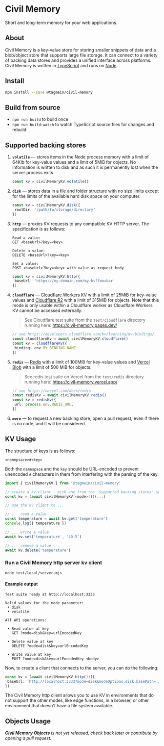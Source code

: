 # Civil Memory

Short and long-term memory for your web applications.

## About

Civil Memory is a key-value store for storing smaller snippets of data and a blob/object store that supports large file storage. It can connect to a variety of backing data stores and provides a unified interface across platforms. Civil Memory is written in [TypeScript](https://www.typescriptlang.org/) and runs on [Node](https://nodejs.org/).

## Install

```sh
npm install --save @tagmein/civil-memory
```

## Build from source

- `npm run build` to build once
- `npm run build:watch` to watch TypeScript source files for changes and rebuild

## Supported backing stores

1. **`volatile`** &mdash; stores items in the Node process memory with a limit of 64Kib for key-value values and a limit of 5MiB for objects. No information is written to disk and as such it is permanently lost when the server process exits.

   >

   ```TypeScript
   const kv = civilMemoryKV.volatile()
   ```

2. **`disk`** &mdash; stores data in a file and folder structure with no size limits except for the limits of the available hard disk space on your computer.

   >

   ```TypeScript
   const kv = civilMemoryKV.disk({
    rootDir: '/path/to/storage/directory'
   })
   ```

3. **`http`** &mdash; proxies KV requests to any compatible KV HTTP server. The specification is as follows:

   >

   ```
   Read a value:
   GET <baseUrl>?key=<key>

   Delete a value:
   DELETE <baseUrl>?key=<key>

   Set a value:
   POST <baseUrl>?key=<key> with value as request body
   ```

   >

   ```TypeScript
   const kv = civilMemoryKV.http({
    baseUrl: 'https://my-domain.com/my-kv?foo=bar'
   })
   ```

4. **`cloudflare`** &mdash; [Cloudflare Workers KV](https://developers.cloudflare.com/kv) with a limit of 25MiB for key-value values and [Cloudflare R2](https://developers.cloudflare.com/r2) with a limit of 315MiB for objects. Note that this mode is only usable within a Cloudflare worker as Cloudflare Workers KV cannot be accessed externally.

   > See Cloudflare test suite from the `test/cloudflare` directory running here: https://civil-memory.pages.dev/

   >

   ```TypeScript
   // see https://developers.cloudflare.com/kv/learning/kv-bindings/
   const cloudflareKv = await civilMemoryKV.cloudflare()
   const kv = cloudflareKv({
    binding: env.MY_BINDING_NAME
   })
   ```

5. **`redis`** &mdash; [Redis](https://vercel.com/docs/redis) with a limit of 100MiB for key-value values and [Vercel Blob](https://vercel.com/docs/storage/vercel-blob) with a limit of 500 MiB for objects.

   > See redis test suite on Vercel from the `test/redis` directory running here: https://civil-memory.vercel.app/

   >

   ```TypeScript
   // see https://vercel.com/docs/redis
   const redisKv = await civilMemoryKV.redis()
   const kv = redisKv({
    url: process.env.REDIS_URL,
   })
   ```

6. **_`more`_** &mdash; to request a new backing store, open a pull request, even if there is no code, and it will be considered.

## KV Usage

The structure of keys is as follows:

```
<namepsace>#<key>
```

Both the `namespace` and the `key` should be URL-encoded to prevent unencoded `#` characters in them from interfering with the parsing of the key.

```TypeScript
import { civilMemoryKV } from '@tagmein/civil-memory'

// create a kv client - pick one from the 'Supported backing stores' section above
const kv = (await civilMemoryKV.<mode>())(...)

// use the kv client to ...

// ... read a value
const temperature = await kv.get('temperature')
console.log({ temperature })

// ... write a value
await kv.set('temperature', '40.5')

// ... remove a value
await kv.delete('temperature')
```

### Run a Civil Memory http server kv client

```sh
node test/local/server.mjs
```

#### Example output

```
Test suite ready at http://localhost:3333

Valid values for the mode parameter:
 • disk
 • volatile

All API operations:

 • Read value at key
   GET ?mode=disk&key=urlEncodedKey

 • Delete value at key
   DELETE ?mode=disk&key=urlEncodedKey

 • Write value at key
   POST ?mode=disk&key=urlEncodedKey <body>
```

Now, to create a client that connects to the server, you can do the following:

```TypeScript
const kv = (await civilMemoryKV.http())({
 baseUrl: 'http://localhost:3333?mode=disk&modeOptions.disk.basePath=./my-kv-store'
})
```

The Civil Memory http client allows you to use KV in environments that do not support the other modes, like edge functions, in a browser, or other environment that doesn't have a file system available.

## Objects Usage

_**Civil Memory Objects** is not yet released, check back later or contribute by opening a pull request._
